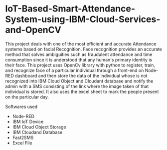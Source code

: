 # IoT-Based-Smart-Attendance-System-using-IBM-Cloud-Services-and-OpenCV
This project deals  with one of the most efficient and accurate Attendance systems based on facial Recognition.  Face recognition provides an accurate method that solves ambiguities such as fraudulent  attendance and time consumption since it is understood that any human's primary identity is their  face. This project uses OpenCv library with python to register, train, and recognize face of a  particular individual through a front-end on Node-RED dashboard and then store the data of the  individual whose is not recognized into IBM Cloud Object and Cloudant database and notify the  admin with a SMS consisting of the link where the image taken of that individual is stored. It  also uses the excel sheet to mark the people present on the particular day.

Softwares used
<ul>
  <li>Node-RED</li>
  <li>IBM IoT Device</li>
  <li>IBM Cloud Object Storage</li>
  <li>IBM Cloudand Database</li>
  <liPython with OpenCV></li>
  <li>Fast2SMS</li>
  <li>Excel File</li>
 </ul>
